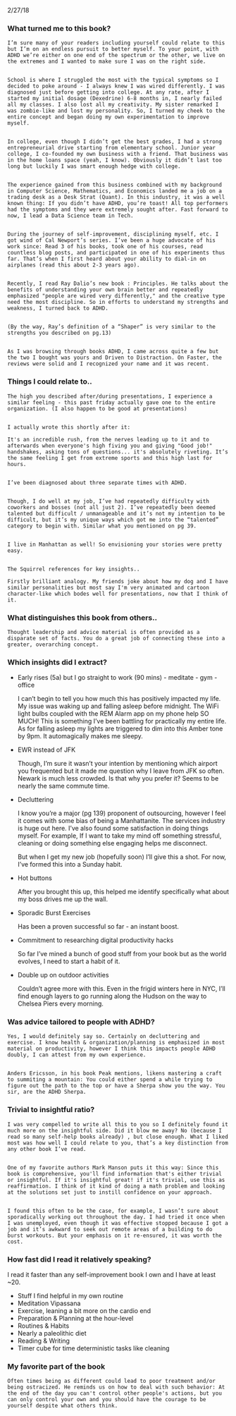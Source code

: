2/27/18


### What turned me to this book?

	I’m sure many of your readers including yourself could relate to this but I’m on an endless pursuit to better myself. To your point, with ADHD we’re either on one end of the spectrum or the other, we live on the extremes and I wanted to make sure I was on the right side. 


	School is where I struggled the most with the typical symptoms so I decided to poke around - I always knew I was wired differently. I was diagnosed just before getting into college. At any rate, after I started my initial dosage (Dexedrine) 6-8 months in, I nearly failed all my classes. I also lost all my creativity. My sister remarked I was zombie-like and lost my personality. So, I turned my cheek to the entire concept and began doing my own experimentation to improve myself. 


	In college, even though I didn’t get the best grades, I had a strong entrepreneurial drive starting from elementary school. Junior year college, I co-founded my own business with a friend. That business was in the home loans space (yeah, I know). Obviously it didn’t last too long but luckily I was smart enough hedge with college. 


	The experience gained from this business combined with my background in Computer Science, Mathematics, and Economics landed me a job on a trading desk as a Desk Strat (Quant). In this industry, it was a well known thing: If you didn’t have ADHD, you’re toast! All top performers had the symptoms and they were extremely sought after. Fast forward to now, I lead a Data Science team in Tech.


	During the journey of self-improvement, disciplining myself, etc. I got wind of Cal Newport’s series. I’ve been a huge advocate of his work since: Read 3 of his books, took one of his courses, read countless blog posts, and participated in one of his experiments thus far. That’s when I first heard about your ability to dial-in on airplanes (read this about 2-3 years ago). 


	Recently, I read Ray Dalio’s new book : Principles. He talks about the benefits of understanding your own brain better and repeatedly emphasized "people are wired very differently," and the creative type need the most discipline. So in efforts to understand my strengths and weakness, I turned back to ADHD. 


	(By the way, Ray’s definition of a “Shaper” is very similar to the strengths you described on pg.13)


	As I was browsing through books ADHD, I came across quite a few but the two I bought was yours and Driven to Distraction. On Faster, the reviews were solid and I recognized your name and it was recent.




### Things I could relate to..

	The high you described after/during presentations, I experience a similar feeling - this past friday actually gave one to the entire organization. (I also happen to be good at presentations)


	I actually wrote this shortly after it:

	It's an incredible rush, from the nerves leading up to it and to afterwards when everyone's high fiving you and giving "Good job!" handshakes, asking tons of questions... it's absolutely riveting. It’s the same feeling I get from extreme sports and this high last for hours.


	I’ve been diagnosed about three separate times with ADHD. 


	Though, I do well at my job, I’ve had repeatedly difficulty with coworkers and bosses (not all just 2). I’ve repeatedly been deemed talented but difficult / unmanageable and it’s not my intention to be difficult, but it’s my unique ways which got me into the “talented” category to begin with. Similar what you mentioned on pg 39. 


	I live in Manhattan as well! So envisioning your stories were pretty easy.


	The Squirrel references for key insights..

	Firstly brilliant analogy. My friends joke about how my dog and I have similar personalities but most say I'm very animated and cartoon character-like which bodes well for presentations, now that I think of it. 


### What distinguishes this book from others..

	Thought leadership and advice material is often provided as a disparate set of facts. You do a great job of connecting these into a greater, overarching concept.


### Which insights did I extract?


- Early rises (5a) but I go straight to work (90 mins) - meditate - gym - office

	I can’t begin to tell you how much this has positively impacted my life. My issue was waking up and falling asleep before midnight. The WiFi light bulbs coupled with the REM Alarm app on my phone help SO MUCH! This is something I’ve been battling for practically my entire life. As for falling asleep my lights are triggered to dim into this Amber tone by 9pm. It automagically makes me sleepy.


- EWR instead of JFK

	Though, I’m sure it wasn’t your intention by mentioning which airport you frequented but it made me question why I leave from JFK so often. Newark is much less crowded. Is that why you prefer it? Seems to be nearly the same commute time.



- Decluttering

	I know you’re a major (pg 139) proponent of outsourcing, however I feel it comes with some bias of being a Manhattanite. The services industry is huge out here. I’ve also found some satisfaction in doing things myself. For example, If I want to take my mind off something stressful, cleaning or doing something else engaging helps me disconnect.

	But when I get my new job (hopefully soon) I’ll give this a shot. For now, I’ve formed this into a Sunday habit.



- Hot buttons

	After you brought this up, this helped me identify specifically what about my boss drives me up the wall.



- Sporadic Burst Exercises

	Has been a proven successful so far - an instant boost.


- Commitment to researching digital productivity hacks 

	So far I’ve mined a bunch of good stuff from your book but as the world evolves, I need to start a habit of it.



- Double up on outdoor activities

	Couldn’t agree more with this. Even in the frigid winters here in NYC, I’ll find enough layers to go running along the Hudson on the way to Chelsea Piers every morning.




### Was advice tailored to people with ADHD?

	Yes, I would definitely say so. Certainly on decluttering and exercise. I know health & organization/planning is emphasized in most material on productivity, however I think this impacts people ADHD doubly, I can attest from my own experience.


	Anders Ericsson, in his book Peak mentions, likens mastering a craft to summiting a mountain: You could either spend a while trying to figure out the path to the top or have a Sherpa show you the way. You sir, are the ADHD Sherpa.



### Trivial to insightful ratio?

	I was very compelled to write all this to you so I definitely found it much more on the insightful side. Did it blow me away? No (because I read so many self-help books already) , but close enough. What I liked most was how well I could relate to you, that’s a key distinction from any other book I’ve read.


	One of my favorite authors Mark Manson puts it this way: Since this book is comprehensive, you'll find information that's either trivial or insightful. If it's insightful great! if it's trivial, use this as reaffirmation. I think of it kind of doing a math problem and looking at the solutions set just to instill confidence on your approach. 


	I found this often to be the case, for example, I wasn’t sure about sporadically working out throughout the day. I had tried it once when I was unemployed, even though it was effective stopped because I got a job and it’s awkward to seek out remote areas of a building to do burst workouts. But your emphasis on it re-ensured, it was worth the cost.


### How fast did I read it relatively speaking?

I read it faster than any self-improvement book I own and I have at least ~20.

- Stuff I find helpful in my own routine
- Meditation Vipassana
- Exercise, leaning a bit more on the cardio end
- Preparation & Planning at the hour-level
- Routines & Habits
- Nearly a paleolithic diet
- Reading & Writing
- Timer cube for time deterministic tasks like cleaning


### My favorite part of the book

	Often times being as different could lead to poor treatment and/or being ostracized. He reminds us on how to deal with such behavior: At the end of the day you can't control other people's actions, but you can only control your own and you should have the courage to be yourself despite what others think.
